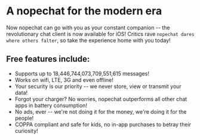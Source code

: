 # A nopechat for the modern era
Now nopechat can go with you as your constant companion -- the revolutionary chat client is now available for iOS!
Critics rave `nopechat dares where others falter`, so take the experience home with you today!

## Free features include:
- Supports up to 18,446,744,073,709,551,615 messages!
- Works on wifi, LTE, 3G and even offline!
- Your security is our priority -- we never store, view or transmit your data!
- Forgot your charger? No worries, nopechat outperforms all other chat apps in battery consumption!
- No ads, ever -- we're not doing it for the money, we're doing it for the people!
- COPPA compliant and safe for kids, no in-app purchases to betray their curiosity!
